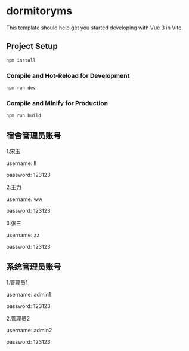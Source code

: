 # dormitoryms

This template should help get you started developing with Vue 3 in Vite.

## Project Setup

```sh
npm install
```

### Compile and Hot-Reload for Development

```sh
npm run dev
```

### Compile and Minify for Production

```sh
npm run build
```


## 宿舍管理员账号
1.宋玉

 username: ll

 password: 123123

2.王力

 username: ww

 password: 123123
 
3.张三

 username: zz

 password: 123123

## 系统管理员账号
1.管理员1

username: admin1

password: 123123

2.管理员2

username: admin2

password: 123123